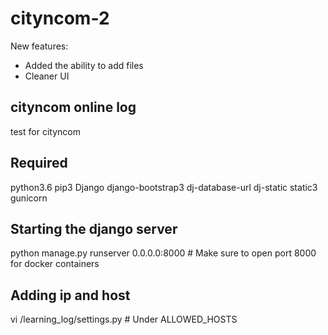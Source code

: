 # cityncom-2
New features:
- Added the ability to add files
- Cleaner UI

## cityncom online log
test for cityncom

## Required
python3.6
pip3
Django
django-bootstrap3
dj-database-url
dj-static
static3
gunicorn

## Starting the django server
python manage.py runserver 0.0.0.0:8000 # Make sure to open port 8000 for docker containers

## Adding ip and host
vi /learning_log/settings.py # Under ALLOWED_HOSTS

